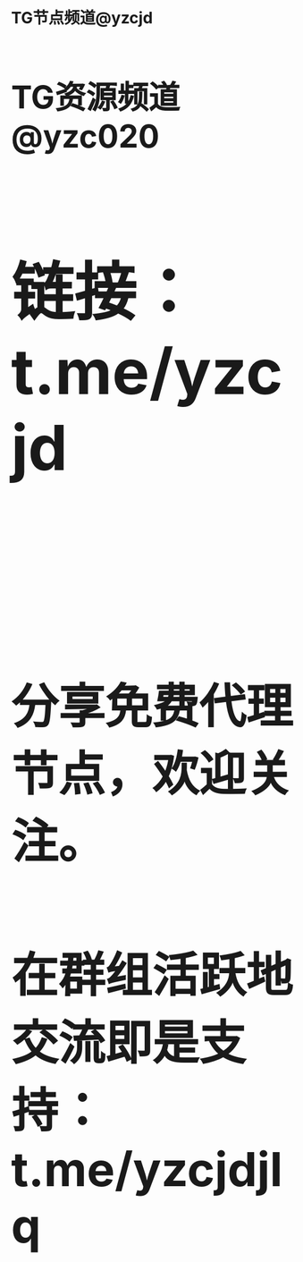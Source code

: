 </br>
<h1 strong>TG节点频道<a>@yzcjd </strong></br>
<h1 strong>TG资源频道<a>@yzc020 </strong></br>
<h1> 链接：t.me/yzcjd </h1></br>
</br>
<h2> 分享免费代理节点，欢迎关注。 <h2>
<h2> 在群组活跃地交流即是支持： t.me/yzcjdjlq <h2>
